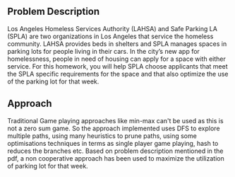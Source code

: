 ## Problem Description
Los Angeles Homeless Services Authority (LAHSA) and Safe Parking LA (SPLA) are two organizations in Los Angeles that service the homeless community. LAHSA provides beds in shelters and SPLA manages spaces in parking lots for people living in their cars. In the city’s new app for homelessness, people in need of housing can apply for a space with either service. For this homework, you will help SPLA choose applicants that meet the SPLA specific requirements for the space and that also optimize the use of the parking lot for that week.

## Approach
Traditional Game playing approaches like min-max can't be used as this is not a zero sum game.
So the approach implemented uses DFS to explore multiple paths, using many heuristics to prune paths, using some optimisations techniques in terms as single player game playing, hash to reduces the branches etc. Based on problem description mentioned in the pdf, a non cooperative approach has been used to maximize the utilization of parking lot for that week.
